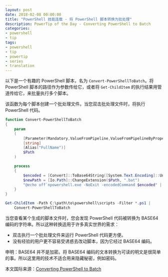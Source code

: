 ```yaml
---
layout: post
date: 2018-02-08 00:00:00
title: "PowerShell 技能连载 - 将 PowerShell 脚本转换为批处理"
description: PowerTip of the Day - Converting PowerShell to Batch
categories:
- powershell
- tip
tags:
- powershell
- tip
- powertip
- series
- translation
---
```

以下是一个有趣的 PowerShell 脚本，名为 `Convert-PowerShellToBatch`。将 PowerShell 脚本的路径作为参数传给它，或者将 `Get-ChildItem` 的执行结果用管道传给它，来批量执行多个脚本。

该函数为每个脚本创建一个批处理文件。当您双击批处理文件时，将执行 PowerShell 代码。

```powershell
function Convert-PowerShellToBatch
{
    param
    (
        [Parameter(Mandatory,ValueFromPipeline,ValueFromPipelineByPropertyName)]
        [string]
        [Alias("FullName")]
        $Path
    )

    process
    {
        $encoded = [Convert]::ToBase64String([System.Text.Encoding]::Unicode.GetBytes((Get-Content -Path $Path -Raw -Encoding UTF8)))
        $newPath = [Io.Path]::ChangeExtension($Path, ".bat")
        "@echo off`npowershell.exe -NoExit -encodedCommand $encoded" | Set-Content -Path $newPath -Encoding Ascii
    }
}

Get-ChildItem -Path C:\path\to\powershell\scripts -Filter *.ps1 |
    Convert-PowerShellToBatch
```

当您查看某个生成的脚本文件时，您会发现 PowerShell 代码被转换为 BASE64 编码的字符串。所以这种转换适用于许多真实世界的需求：

* 双击执行一个批处理文件来运行 PowerShell 代码更方便。
* 没有经验的用户更不容易受诱惑去改动脚本，因为它经过 BASE64 编码。

申明：BASE64 并不是加密。将 BASE64 编码的文本转换为可读的明文是很简单的事。所以这里用的技术不适合用来隐藏秘密，例如密码。

<!--more-->
本文国际来源：[Converting PowerShell to Batch](http://community.idera.com/powershell/powertips/b/tips/posts/converting-powershell-to-batch)
